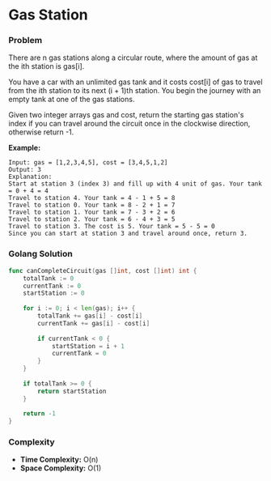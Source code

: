 # Gas Station

### Problem
There are n gas stations along a circular route, where the amount of gas at the ith station is gas[i].

You have a car with an unlimited gas tank and it costs cost[i] of gas to travel from the ith station to its next (i + 1)th station. You begin the journey with an empty tank at one of the gas stations.

Given two integer arrays gas and cost, return the starting gas station's index if you can travel around the circuit once in the clockwise direction, otherwise return -1.

**Example:**
```
Input: gas = [1,2,3,4,5], cost = [3,4,5,1,2]
Output: 3
Explanation:
Start at station 3 (index 3) and fill up with 4 unit of gas. Your tank = 0 + 4 = 4
Travel to station 4. Your tank = 4 - 1 + 5 = 8
Travel to station 0. Your tank = 8 - 2 + 1 = 7
Travel to station 1. Your tank = 7 - 3 + 2 = 6
Travel to station 2. Your tank = 6 - 4 + 3 = 5
Travel to station 3. The cost is 5. Your tank = 5 - 5 = 0
Since you can start at station 3 and travel around once, return 3.
```

### Golang Solution

```go
func canCompleteCircuit(gas []int, cost []int) int {
    totalTank := 0
    currentTank := 0
    startStation := 0
    
    for i := 0; i < len(gas); i++ {
        totalTank += gas[i] - cost[i]
        currentTank += gas[i] - cost[i]
        
        if currentTank < 0 {
            startStation = i + 1
            currentTank = 0
        }
    }
    
    if totalTank >= 0 {
        return startStation
    }
    
    return -1
}
```

### Complexity
- **Time Complexity:** O(n)
- **Space Complexity:** O(1)
